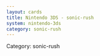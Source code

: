 ```yaml
---
layout: cards
title: Nintendo 3DS - sonic-rush
system: nintendo-3ds
category: sonic-rush
---
```

<div class="alert alert-secondary mb-4"><span class="i18n innerHTML-category">Category: </span><span class="i18n innerHTML-cat-sonic-rush">sonic-rush</span></div>
